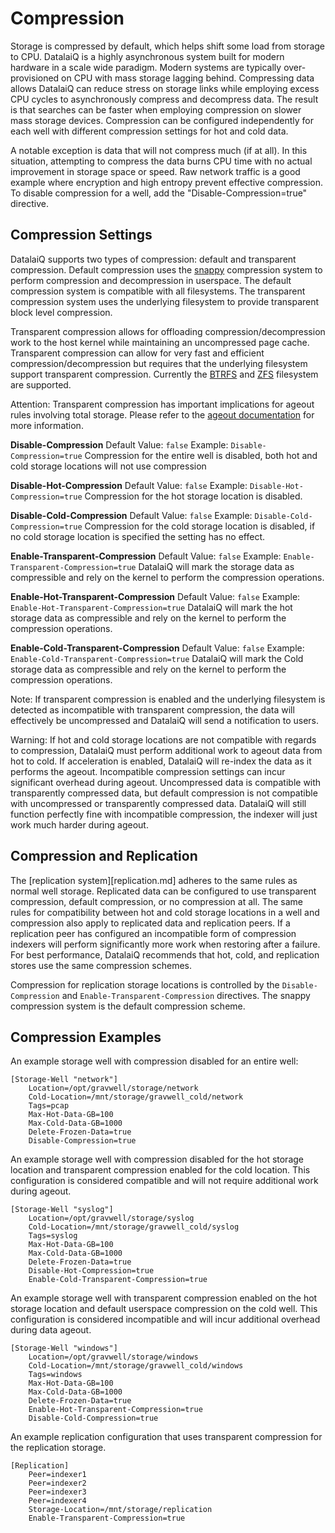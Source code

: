 # Compression

Storage is compressed by default, which helps shift some load from storage to CPU.  DatalaiQ is a highly asynchronous system built for modern hardware in a scale wide paradigm.  Modern systems are typically over-provisioned on CPU with mass storage lagging behind.  Compressing data allows DatalaiQ can reduce stress on storage links while employing excess CPU cycles to asynchronously compress and decompress data.  The result is that searches can be faster when employing compression on slower mass storage devices.  Compression can be configured independently for each well with different compression settings for hot and cold data.

A notable exception is data that will not compress much (if at all). In this situation, attempting to compress the data burns CPU time with no actual improvement in storage space or speed. Raw network traffic is a good example where encryption and high entropy prevent effective compression.  To disable compression for a well, add the "Disable-Compression=true" directive.

## Compression Settings

DatalaiQ supports two types of compression: default and transparent compression.  Default compression uses the [snappy](https://en.wikipedia.org/wiki/Snappy_%28compression%29) compression system to perform compression and decompression in userspace.  The default compression system is compatible with all filesystems.  The transparent compression system uses the underlying filesystem to provide transparent block level compression.

Transparent compression allows for offloading compression/decompression work to the host kernel while maintaining an uncompressed page cache.  Transparent compression can allow for very fast and efficient compression/decompression but requires that the underlying filesystem support transparent compression.  Currently the [BTRFS](https://btrfs.wiki.kernel.org/index.php/Main_Page) and [ZFS](https://wiki.archlinux.org/index.php/ZFS) filesystem are supported.

Attention: Transparent compression has important implications for ageout rules involving total storage. Please refer to the [ageout documentation](ageout.md) for more information.

**Disable-Compression**
Default Value: `false`
Example: `Disable-Compression=true`
Compression for the entire well is disabled, both hot and cold storage locations will not use compression

**Disable-Hot-Compression**
Default Value: `false`
Example: `Disable-Hot-Compression=true`
Compression for the hot storage location is disabled.

**Disable-Cold-Compression**
Default Value: `false`
Example: `Disable-Cold-Compression=true`
Compression for the cold storage location is disabled, if no cold storage location is specified the setting has no effect.

**Enable-Transparent-Compression**
Default Value: `false`
Example: `Enable-Transparent-Compression=true`
DatalaiQ will mark the storage data as compressible and rely on the kernel to perform the compression operations.

**Enable-Hot-Transparent-Compression**
Default Value: `false`
Example: `Enable-Hot-Transparent-Compression=true`
DatalaiQ will mark the hot storage data as compressible and rely on the kernel to perform the compression operations.

**Enable-Cold-Transparent-Compression**
Default Value: `false`
Example: `Enable-Cold-Transparent-Compression=true`
DatalaiQ will mark the Cold storage data as compressible and rely on the kernel to perform the compression operations.

Note: If transparent compression is enabled and the underlying filesystem is detected as incompatible with transparent compression, the data will effectively be uncompressed and DatalaiQ will send a notification to users.

Warning: If hot and cold storage locations are not compatible with regards to compression, DatalaiQ must perform additional work to ageout data from hot to cold.  If acceleration is enabled, DatalaiQ will re-index the data as it performs the ageout.  Incompatible compression settings can incur significant overhead during ageout.  Uncompressed data is compatible with transparently compressed data, but default compression is not compatible with uncompressed or transparently compressed data.  DatalaiQ will still function perfectly fine with incompatible compression, the indexer will just work much harder during ageout.


## Compression and Replication

The [replication system][replication.md] adheres to the same rules as normal well storage.  Replicated data can be configured to use transparent compression, default compression, or no compression at all.  The same rules for compatibility between hot and cold storage locations in a well and compression also apply to replicated data and replication peers.  If a replication peer has configured an incompatible form of compression indexers will perform significantly more work when restoring after a failure.  For best performance, DatalaiQ recommends that hot, cold, and replication stores use the same compression schemes.

Compression for replication storage locations is controlled by the `Disable-Compression` and `Enable-Transparent-Compression` directives.  The snappy compression system is the default compression scheme.

## Compression Examples

An example storage well with compression disabled for an entire well:

```
[Storage-Well "network"]
	Location=/opt/gravwell/storage/network
	Cold-Location=/mnt/storage/gravwell_cold/network
	Tags=pcap
	Max-Hot-Data-GB=100
	Max-Cold-Data-GB=1000
	Delete-Frozen-Data=true
	Disable-Compression=true
```

An example storage well with compression disabled for the hot storage location and transparent compression enabled for the cold location.  This configuration is considered compatible and will not require additional work during ageout.

```
[Storage-Well "syslog"]
	Location=/opt/gravwell/storage/syslog
	Cold-Location=/mnt/storage/gravwell_cold/syslog
	Tags=syslog
	Max-Hot-Data-GB=100
	Max-Cold-Data-GB=1000
	Delete-Frozen-Data=true
	Disable-Hot-Compression=true
	Enable-Cold-Transparent-Compression=true
```

An example storage well with transparent compression enabled on the hot storage location and default userspace compression on the cold well.  This configuration is considered incompatible and will incur additional overhead during data ageout.

```
[Storage-Well "windows"]
	Location=/opt/gravwell/storage/windows
	Cold-Location=/mnt/storage/gravwell_cold/windows
	Tags=windows
	Max-Hot-Data-GB=100
	Max-Cold-Data-GB=1000
	Delete-Frozen-Data=true
	Enable-Hot-Transparent-Compression=true
	Disable-Cold-Compression=true
```

An example replication configuration that uses transparent compression for the replication storage.

```
[Replication]
	Peer=indexer1
	Peer=indexer2
	Peer=indexer3
	Peer=indexer4
	Storage-Location=/mnt/storage/replication
	Enable-Transparent-Compression=true
```
